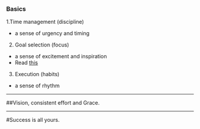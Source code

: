 ### Basics
1.Time management (discipline)
  - a sense of urgency and timing
2. Goal selection (focus)
  - a sense of excitement and inspiration
  - Read [this](goals%20for%20transforming%20geniuses.md)
3. Execution (habits)
  - a sense of rhythm

---
##Vision, consistent effort and Grace.

---
#Success is all yours.
